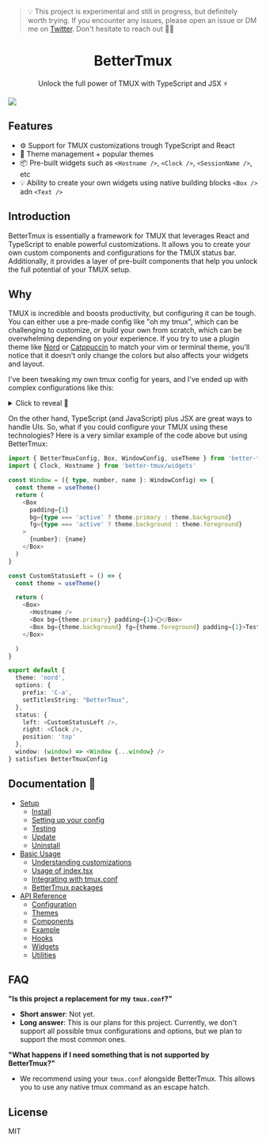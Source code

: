 > 💡  This project is experimental and still in progress, but definitely worth trying. If you encounter any issues, please open an issue or DM me on [Twitter](https://x.com/vmaarcosp). Don't hesitate to reach out 👋🏻

<div align="center">
  <h1>BetterTmux</h1>
  <p>Unlock the full power of TMUX with TypeScript and JSX ⚡</p>
</div>

<image src="./assets/preview-v1.png" />

## Features

- ⚙️ Support for TMUX customizations trough TypeScript and React
- 🎨 Theme management + popular themes
- 📦 Pre-built widgets such as `<Hostname />`, `<Clock />`, `<SessionName />`, etc 
- 💡 Ability to create your own widgets using native building blocks `<Box />` adn `<Text />` 

## Introduction
BetterTmux is essentially a framework for TMUX that leverages React and TypeScript to enable powerful customizations. It allows you to create your own custom components and configurations for the TMUX status bar. Additionally, it provides a layer of pre-built components that help you unlock the full potential of your TMUX setup.

## Why

TMUX is incredible and boosts productivity, but configuring it can be tough. You can either use a pre-made config like "oh my tmux", which can be challenging to customize, or build your own from scratch, which can be overwhelming depending on your experience. If you try to use a plugin theme like [Nord](https://github.com/nordtheme/tmux) or [Catppuccin](https://github.com/catppuccin/tmux) to match your vim or terminal theme, you'll notice that it doesn't only change the colors but also affects your widgets and layout.

I've been tweaking my own tmux config for years, and I've ended up with complex configurations like this:

<details>
  <summary>
  Click to reveal 🔎
 </summary>

   ```sh
    set -g status-left-length 50
    set -g status-left "#(hostname) #[bg=$theme_primary,fg=$theme_background] 🚀 #[bg=$theme_background,fg=$theme_foreground] Test "
    
    set -g status-right-length 50
    set -g status-right "#[bg=$theme_primary,fg=$theme_background] %Y-%m-%d #[bg=$theme_background,fg=$theme_foreground] %H:%M:%S "
    
    set -g window-status-format "#[bg=$theme_background,fg=$theme_foreground] #I: #W "
    set -g window-status-current-format "#[bg=$theme_primary,fg=$theme_background] #I: #W "
    
    set -g status-style "bg=$theme_background,fg=$theme_foreground"
``` 
 
</details>



On the other hand, TypeScript (and JavaScript) plus JSX are great ways to handle UIs. So, what if you could configure your TMUX using these technologies? 
Here is a very similar example of the code above but using BetterTmux:
```typescript
import { BetterTmuxConfig, Box, WindowConfig, useTheme } from 'better-tmux'
import { Clock, Hostname } from 'better-tmux/widgets'

const Window = ({ type, number, name }: WindowConfig) => {
  const theme = useTheme()
  return (
    <Box 
      padding={1} 
      bg={type === 'active' ? theme.primary : theme.background}
      fg={type === 'active' ? theme.background : theme.foreground}
    >
      {number}: {name}
    </Box>
  )
}

const CustomStatusLeft = () => {
  const theme = useTheme()

  return (
    <Box>
      <Hostname />
      <Box bg={theme.primary} padding={1}>🚀</Box>
      <Box bg={theme.background} fg={theme.foreground} padding={1}>Test</Box>
    </Box>

  )
}

export default {
  theme: 'nord',
  options: {
    prefix: 'C-a',
    setTitlesString: "BetterTmux",
  },
  status: {
    left: <CustomStatusLeft />,
    right: <Clock />,
    position: 'top'
  },
  window: (window) => <Window {...window} />
} satisfies BetterTmuxConfig
```

## Documentation 📘

- [Setup](./docs/1-setup.md)
  - [Install](./docs/1-setup.md#install)
  - [Setting up your config](./docs/1-setup.md#setting-up-your-config)
  - [Testing](./docs/1-setup.md#testing)
  - [Update](./docs/1-setup.md#update)
  - [Uninstall](./docs/1-setup.md#uninstall)
- [Basic Usage](./docs/2-basic-usage.md)
  - [Understanding customizations](./docs/2-basic-usage.md#understanding-customizations)
  - [Usage of index.tsx](./docs/2-basic-usage.md#usage-of-indextsx)
  - [Integrating with tmux.conf](./docs/2-basic-usage.md#integrating-with-your-tmuxconf)
  - [BetterTmux packages](./docs/2-basic-usage.md#bettertmux-packages-better-tmux)
- [API Reference](./docs/3-api-reference.md)
  - [Configuration](./docs/3-api-reference.md#configuration)
  - [Themes](./docs/3-api-reference.md#themes)
  - [Components](./docs/3-api-reference.md#components)
  - [Example](./docs/3-api-reference.md#example)
  - [Hooks](./docs/3-api-reference.md#hooks)
  - [Widgets](./docs/3-api-reference.md#widgets)
  - [Utilities](./docs/3-api-reference.md#utilities)
    
## FAQ

**"Is this project a replacement for my `tmux.conf`?"**

- **Short answer**: Not yet.
- **Long answer**: This is our plans for this project. Currently, we don't support all possible tmux configurations and options, but we plan to support the most common ones.

**"What happens if I need something that is not supported by BetterTmux?"**
- We recommend using your `tmux.conf` alongside BetterTmux. This allows you to use any native tmux command as an escape hatch.


## License
MIT
